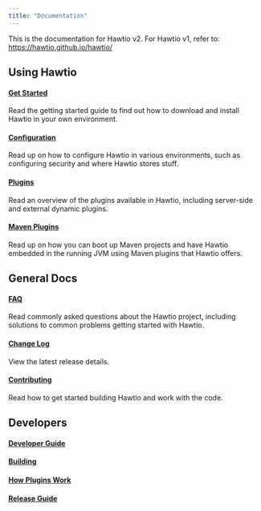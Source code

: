 ```yaml
---
title: "Documentation"
---
```


This is the documentation for Hawtio v2. For Hawtio v1, refer to: https://hawtio.github.io/hawtio/

## Using Hawtio

#### [Get Started](get-started/)

Read the getting started guide to find out how to download and install Hawtio in your own environment.

#### [Configuration](configuration/)

Read up on how to configure Hawtio in various environments, such as configuring security and where Hawtio stores stuff.

#### [Plugins](plugins/)

Read an overview of the plugins available in Hawtio, including server-side and external dynamic plugins.

#### [Maven Plugins](maven-plugins/)

 Read up on how you can boot up Maven projects and have Hawtio embedded in the running JVM using Maven plugins that Hawtio offers.

## General Docs

#### [FAQ](faq/)

Read commonly asked questions about the Hawtio project, including solutions to common problems getting started with Hawtio.

#### [Change Log](https://github.com/hawtio/hawtio/blob/master/CHANGES.md)

View the latest release details.

#### [Contributing](contributing/)

Read how to get started building Hawtio and work with the code.

## Developers

#### [Developer Guide](https://github.com/hawtio/hawtio/blob/master/DEVELOPERS.md)

#### [Building](https://github.com/hawtio/hawtio/blob/master/BUILDING.md)

#### [How Plugins Work](how-plugins-work/)

#### [Release Guide](release-guide/)
